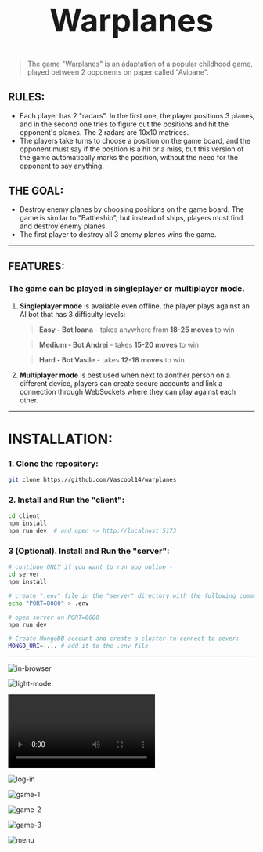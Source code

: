 <h1 style="text-align: center; font-size: 4rem">Warplanes</h1>

> The game "Warplanes" is an adaptation of a popular childhood game, played between 2 opponents on paper called "Avioane".

## RULES:
- Each player has 2 "radars". In the first one, the player positions 3 planes, and in the second one tries to figure out the positions and hit the opponent's planes. The 2 radars are 10x10 matrices.
- The players take turns to choose a position on the game board, and the opponent must say if the position is a hit or a miss, but this version of the game automatically marks the position, without the need for the opponent to say anything.

## THE GOAL:
- Destroy enemy planes by choosing positions on the game board. The game is similar to "Battleship", but instead of ships, players must find and destroy enemy planes.
- The first player to destroy all 3 enemy planes wins the game.

___

## FEATURES:

### The game can be played in singleplayer or multiplayer mode. 
1. **Singleplayer mode** is avaliable even offline, the player plays against an AI bot that has 3 difficulty levels: 
    > **Easy - Bot Ioana**  - takes anywhere from **18-25 moves** to win

    > **Medium - Bot Andrei** - takes **15-20 moves** to win

    > **Hard - Bot Vasile**  - takes **12-18 moves** to win  

2. **Multiplayer mode** is best used when next to aonther person on a different device, players can create secure accounts and link a connection through WebSockets where they can play against each other.

___

# INSTALLATION:

### 1. Clone the repository:  

```bash
git clone https://github.com/Vascool14/warplanes
```

### 2. Install and Run the "client":

```bash
cd client
npm install
npm run dev  # and open -> http://localhost:5173
```

### 3 (Optional). Install and Run the "server":

```bash
# continue ONLY if you want to run app online ⬇️
cd server
npm install

# create ".env" file in the "server" directory with the following command:
echo "PORT=8080" > .env

# open server on PORT=8080
npm run dev 

# Create MongoDB account and create a cluster to connect to sever:
MONGO_URI=.... # add it to the .env file
```

___


![in-browser](./screenshots/in-browser.png)

![light-mode](./screenshots/light-mode.png)

![recording](./screenshots/pwa-recording.mov)

![log-in](./screenshots/log-in.png)

![game-1](./screenshots/game-1.png)

![game-2](./screenshots/game-2.png)

![game-3](./screenshots/game-3.png)

![menu](./screenshots/menu.png)
